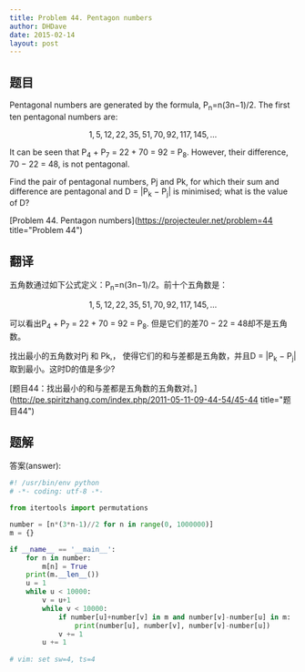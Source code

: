 ```yaml
---
title: Problem 44. Pentagon numbers
author: DHDave
date: 2015-02-14
layout: post
---
```


## 题目

Pentagonal numbers are generated by the formula, P<sub>n</sub>=n(3n−1)/2. The first ten pentagonal numbers are:

$$ 1, 5, 12, 22, 35, 51, 70, 92, 117, 145, ... $$

It can be seen that P<sub>4</sub> + P<sub>7</sub> = 22 + 70 = 92 = P<sub>8</sub>. However, their difference, 70 − 22 = 48, is not pentagonal.

Find the pair of pentagonal numbers, Pj and Pk, for which their sum and difference are pentagonal and D = |P<sub>k</sub> − P<sub>j</sub>| is minimised; what is the value of D?

[Problem 44. Pentagon numbers](https://projecteuler.net/problem=44 title="Problem 44")

## 翻译

五角数通过如下公式定义：P<sub>n</sub>=n(3n−1)/2。前十个五角数是：

$$ 1, 5, 12, 22, 35, 51, 70, 92, 117, 145, ... $$

可以看出P<sub>4</sub> + P<sub>7</sub> = 22 + 70 = 92 = P<sub>8</sub>. 但是它们的差70 − 22 = 48却不是五角数。

找出最小的五角数对Pj 和 Pk,， 使得它们的和与差都是五角数，并且D = |P<sub>k</sub> − P<sub>j</sub>| 取到最小。这时D的值是多少?

[题目44：找出最小的和与差都是五角数的五角数对。](http://pe.spiritzhang.com/index.php/2011-05-11-09-44-54/45-44 title="题目44")

## 题解

答案(answer): 

```python
#! /usr/bin/env python
# -*- coding: utf-8 -*-

from itertools import permutations

number = [n*(3*n-1)//2 for n in range(0, 1000000)]
m = {}

if __name__ == '__main__':
    for n in number:
        m[n] = True
    print(m.__len__())
    u = 1
    while u < 10000:
        v = u+1
        while v < 10000:
            if number[u]+number[v] in m and number[v]-number[u] in m:
                print(number[u], number[v], number[v]-number[u])
            v += 1
        u += 1
    
# vim: set sw=4, ts=4
```
